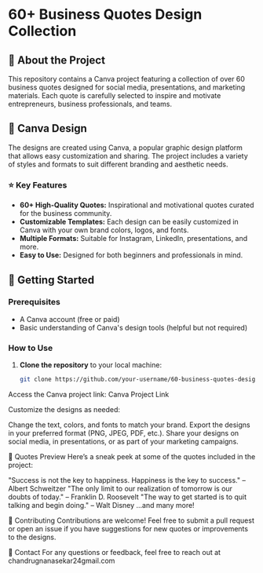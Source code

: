 # 60+ Business Quotes Design Collection



## 📖 About the Project

This repository contains a Canva project featuring a collection of over 60 business quotes designed for social media, presentations, and marketing materials. Each quote is carefully selected to inspire and motivate entrepreneurs, business professionals, and teams.

## 🎨 Canva Design

The designs are created using Canva, a popular graphic design platform that allows easy customization and sharing. The project includes a variety of styles and formats to suit different branding and aesthetic needs.

### ⭐ Key Features

- **60+ High-Quality Quotes:** Inspirational and motivational quotes curated for the business community.
- **Customizable Templates:** Each design can be easily customized in Canva with your own brand colors, logos, and fonts.
- **Multiple Formats:** Suitable for Instagram, LinkedIn, presentations, and more.
- **Easy to Use:** Designed for both beginners and professionals in mind.



## 🚀 Getting Started

### Prerequisites

- A Canva account (free or paid)
- Basic understanding of Canva's design tools (helpful but not required)

### How to Use

1. **Clone the repository** to your local machine:
   ```bash
   git clone https://github.com/your-username/60-business-quotes-design.git
Access the Canva project link: Canva Project Link

Customize the designs as needed:

Change the text, colors, and fonts to match your brand.
Export the designs in your preferred format (PNG, JPEG, PDF, etc.).
Share your designs on social media, in presentations, or as part of your marketing campaigns.

💬 Quotes Preview
Here’s a sneak peek at some of the quotes included in the project:

"Success is not the key to happiness. Happiness is the key to success." – Albert Schweitzer
"The only limit to our realization of tomorrow is our doubts of today." – Franklin D. Roosevelt
"The way to get started is to quit talking and begin doing." – Walt Disney
...and many more!


🤝 Contributing
Contributions are welcome! Feel free to submit a pull request or open an issue if you have suggestions for new quotes or improvements to the designs.

📧 Contact
For any questions or feedback, feel free to reach out at chandrugnanasekar24gmail.com
